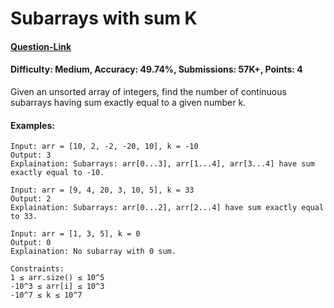 # Subarrays with sum K
#### [Question-Link](https://www.geeksforgeeks.org/problems/subarrays-with-sum-k/1)
#### Difficulty: Medium, Accuracy: 49.74%, Submissions: 57K+, Points: 4

Given an unsorted array of integers, find the number of continuous subarrays having sum exactly equal to a given number k.

#### Examples:
```
Input: arr = [10, 2, -2, -20, 10], k = -10
Output: 3
Explaination: Subarrays: arr[0...3], arr[1...4], arr[3...4] have sum exactly equal to -10.
```
```
Input: arr = [9, 4, 20, 3, 10, 5], k = 33
Output: 2
Explaination: Subarrays: arr[0...2], arr[2...4] have sum exactly equal to 33.
```
```
Input: arr = [1, 3, 5], k = 0
Output: 0
Explaination: No subarray with 0 sum.
```
```
Constraints:
1 ≤ arr.size() ≤ 10^5
-10^3 ≤ arr[i] ≤ 10^3
-10^7 ≤ k ≤ 10^7
```

